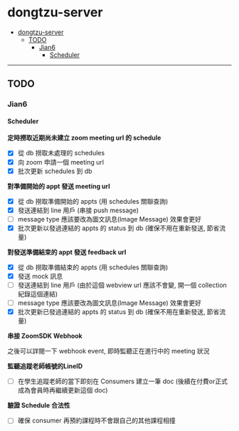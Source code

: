 # dongtzu-server

- [dongtzu-server](#dongtzu-server)
  - [TODO](#todo)
    - [Jian6](#jian6)
      - [Scheduler](#scheduler)

----

## TODO

### Jian6

#### Scheduler

**定時撈取近期尚未建立 zoom meeting url 的 schedule**

- [x] 從 db 撈取未處理的 schedules
- [X] 向 zoom 申請一個 meeting url
- [x] 批次更新 schedules 到 db

**對準備開始的 appt 發送 meeting url**

- [x] 從 db 撈取準備開始的 appts (用 schedules 關聯查詢)
- [x] 發送連結到 line 用戶 (串接 push message)
- [ ] message type 應該要改為圖文訊息(Image Message) 效果會更好
- [x] 批次更新以發過連結的 appts 的 status 到 db (確保不用在重新發送, 節省流量)

**對發送準備結束的 appt 發送 feedback url**

- [x] 從 db 撈取準備結束的 appts (用 schedules 關聯查詢)
- [x] 發送 mock 訊息
- [ ] 發送連結到 line 用戶 (由於這個 webview url 應該不會變, 開一個 collection 紀錄這個連結)
- [ ] message type 應該要改為圖文訊息(Image Message) 效果會更好
- [x] 批次更新已發過連結的 appts 的 status 到 db (確保不用在重新發送, 節省流量)

**串接 ZoomSDK Webhook**

之後可以詳閱一下 webhook event, 即時監聽正在進行中的 meeting 狀況

**監聽追蹤老師帳號的LineID**

- [ ] 在學生追蹤老師的當下即刻在 Consumers 建立一筆 doc (後續在付費or正式成為會員時再繼續更新這個 doc)

**驗證 Schedule 合法性**

- [ ] 確保 consumer 再預約課程時不會跟自己的其他課程相撞